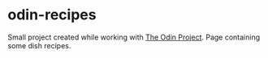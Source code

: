 # odin-recipes
Small project created while working with [The Odin Project](https://www.theodinproject.com/). Page containing some dish recipes.
